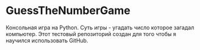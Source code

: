 # GuessTheNumberGame
Консольная игра на Python. Суть игры - угадать число которое загадал компьютер.
Этот тестовый репозиторий создан для того чтобы я научился использовать GitHub.
